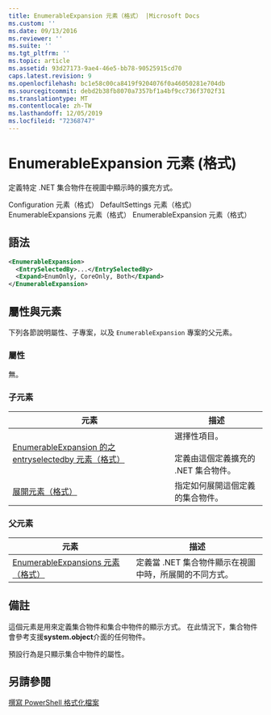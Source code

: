 ```yaml
---
title: EnumerableExpansion 元素（格式） |Microsoft Docs
ms.custom: ''
ms.date: 09/13/2016
ms.reviewer: ''
ms.suite: ''
ms.tgt_pltfrm: ''
ms.topic: article
ms.assetid: 93d27173-9ae4-46e5-bb78-90525915cd70
caps.latest.revision: 9
ms.openlocfilehash: bc1e58c00ca8419f9204076f0a46050281e704db
ms.sourcegitcommit: debd2b38fb8070a7357bf1a4bf9cc736f3702f31
ms.translationtype: MT
ms.contentlocale: zh-TW
ms.lasthandoff: 12/05/2019
ms.locfileid: "72368747"
---
```

# <a name="enumerableexpansion-element-format"></a>EnumerableExpansion 元素 (格式)

定義特定 .NET 集合物件在視圖中顯示時的擴充方式。

Configuration 元素（格式） DefaultSettings 元素（格式） EnumerableExpansions 元素（格式） EnumerableExpansion 元素（格式）

## <a name="syntax"></a>語法

```xml
<EnumerableExpansion>
  <EntrySelectedBy>...</EntrySelectedBy>
  <Expand>EnumOnly, CoreOnly, Both</Expand>
</EnumerableExpansion>
```

## <a name="attributes-and-elements"></a>屬性與元素

下列各節說明屬性、子專案，以及 `EnumerableExpansion` 專案的父元素。

### <a name="attributes"></a>屬性

無。

### <a name="child-elements"></a>子元素

|元素|描述|
|-------------|-----------------|
|[EnumerableExpansion 的之 entryselectedby 元素（格式）](./entryselectedby-element-for-enumerableexpansion-format.md)|選擇性項目。<br /><br /> 定義由這個定義擴充的 .NET 集合物件。|
|[展開元素（格式）](./expand-element-format.md)|指定如何展開這個定義的集合物件。|

### <a name="parent-elements"></a>父元素

|元素|描述|
|-------------|-----------------|
|[EnumerableExpansions 元素（格式）](./enumerableexpansions-element-format.md)|定義當 .NET 集合物件顯示在視圖中時，所展開的不同方式。|

## <a name="remarks"></a>備註

這個元素是用來定義集合物件和集合中物件的顯示方式。 在此情況下，集合物件會參考支援**system.object**介面的任何物件。

預設行為是只顯示集合中物件的屬性。

## <a name="see-also"></a>另請參閱

[撰寫 PowerShell 格式化檔案](./writing-a-powershell-formatting-file.md)
